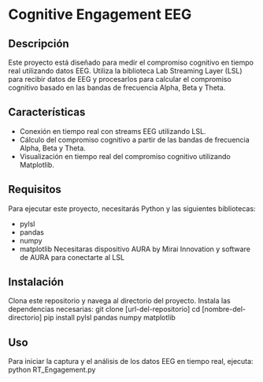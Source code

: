 # Cognitive Engagement EEG

## Descripción
Este proyecto está diseñado para medir el compromiso cognitivo en tiempo real utilizando datos EEG. Utiliza la biblioteca Lab Streaming Layer (LSL) para recibir datos de EEG y procesarlos para calcular el compromiso cognitivo basado en las bandas de frecuencia Alpha, Beta y Theta.

## Características
- Conexión en tiempo real con streams EEG utilizando LSL.
- Cálculo del compromiso cognitivo a partir de las bandas de frecuencia Alpha, Beta y Theta.
- Visualización en tiempo real del compromiso cognitivo utilizando Matplotlib.

## Requisitos
Para ejecutar este proyecto, necesitarás Python y las siguientes bibliotecas:
- pylsl
- pandas
- numpy
- matplotlib
Necesitaras dispositivo AURA by Mirai Innovation y software de AURA para conectarte al LSL 

## Instalación
Clona este repositorio y navega al directorio del proyecto. Instala las dependencias necesarias:
git clone [url-del-repositorio]
cd [nombre-del-directorio]
pip install pylsl pandas numpy matplotlib

## Uso
Para iniciar la captura y el análisis de los datos EEG en tiempo real, ejecuta:
python RT_Engagement.py
